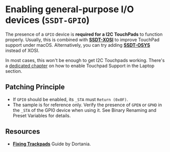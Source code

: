 # Enabling general-purpose I/O devices (`SSDT-GPIO`)
The presence of a `GPIO` device is **required for a I2C TouchPads** to function properly. Usually, this is combined with [**SSDT-XOSI**](/Content/01_Adding_missing_Devices_and_enabling_Features/OS_Compatibility_Patch_(XOSI)) to improve TouchPad support under macOS. Alternatively, you can try adding [**SSDT-OSYS**](https://gist.github.com/rockavoldy/eeff232c932bf3eaa01b47c4d9253dd3) instead of XOSI.

In most cases, this won't be enough to get I2C Touchpads working. There's a [dedicated chapter](/Content/05_Laptop-specific_Patches/Trackpad_Patches) on how to enable Touchpad Support in the Laptop section.

## Patching Principle
- If `GPI0` should be enabled, its `_STA` must `Return (0x0F)`.
- The sample is for reference only. Verify the presence of `GPEN` or `GPHD` in the `_STA` of the GPI0 device when using it. See Binary Renaming and Preset Variables for details.

## Resources
- [**Fixing Trackpads**](https://dortania.github.io/Getting-Started-With-ACPI/Laptops/trackpad-methods/manual.html#checking-gpi0) Guide by Dortania.
